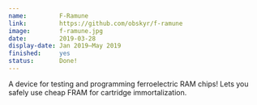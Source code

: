```yaml
---
name:         F-Ramune
link:         https://github.com/obskyr/f-ramune
image:        f-ramune.jpg
date:         2019-03-28
display-date: Jan 2019—May 2019
finished:     yes
status:       Done!
---
```

A device for testing and programming ferroelectric RAM chips! Lets you safely use cheap FRAM for cartridge immortalization.
